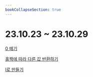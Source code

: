 ```yaml
---
bookCollapseSection: true
---
```

# 23.10.23 ~ 23.10.29

[0 떼기](Coding%20Test/23.10/23.10.23~23.10.29/0%20떼기.md)

[홀짝에 따라 다른 값 반환하기](Coding%20Test/23.10/23.10.23~23.10.29/홀짝에%20따라%20다른%20값%20반환하기.md)

[l로 만들기](Coding%20Test/23.10/23.10.23~23.10.29/l로%20만들기.md)
